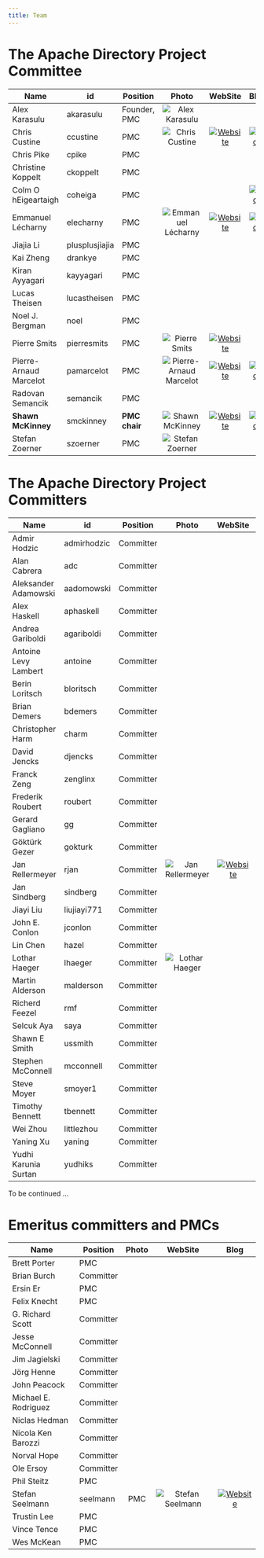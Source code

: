 ```yaml
---
title: Team
---
```


# The Apache Directory Project Committee

| Name | id | Position | Photo | WebSite | Blog |
|---|---|---|:-:|:-:|:-:|
| Alex Karasulu | akarasulu | Founder, PMC | ![Alex Karasulu](images/team/akarasulu.jpg) |||
| Chris Custine | ccustine | PMC | ![Chris Custine](images/team/ccustine.png) | [![Website](images/team/website.png)](https://www.organicelement.com) | [![Blog](images/team/blog.png)](http://blog.organicelement.com) |
| Chris Pike | cpike | PMC ||||
| Christine Koppelt | ckoppelt | PMC ||||
| Colm O hEigeartaigh | coheiga | PMC ||| [![Blog](images/team/blog.png)](https://coheigea.blogspot.com/) |
| Emmanuel L&eacute;charny | elecharny | PMC | ![Emmanuel L&eacute;charny](images/team/elecharny.jpg) | [![Website](images/team/website.png)](http://www.iktek.com) | [![Blog](images/team/blog.png)](https://hrabal.blogspot.com) |
| Jiajia Li | plusplusjiajia | PMC |||| 
| Kai Zheng | drankye | PMC |||| 
| Kiran Ayyagari | kayyagari | PMC ||||
| Lucas Theisen | lucastheisen | PMC ||||
| Noel J. Bergman | noel | PMC ||||
| Pierre Smits | pierresmits | PMC | ![Pierre Smits](images/team/pierresmits.png) | [![Website](images/team/website.png)](http://www.orrtiz.com) ||
| Pierre-Arnaud Marcelot | pamarcelot | PMC | ![Pierre-Arnaud Marcelot](images/team/pamarcelot.jpg) | [![Website](images/team/website.png)](http://www.pajbam.com)|[![Blog](images/team/blog.png)](http://www.pajbam.com) |
| Radovan Semancik| semancik | PMC ||||
| **Shawn McKinney** | smckinney | **PMC chair** | ![Shawn McKinney](images/team/smckinney.jpg) | [![Website](images/team/website.png)](https://symas.com/)|[![Blog](images/team/blog.png)](https://iamfortress.net/) |
| Stefan Zoerner | szoerner | PMC | ![Stefan Zoerner](images/team/szoerner.jpg) |||

# The Apache Directory Project Committers

| Name | id | Position | Photo | WebSite | Blog |
|---|---|---|:-:|:-:|:-:|
| Admir Hodzic | admirhodzic | Committer ||||
| Alan Cabrera | adc | Committer ||||
| Aleksander Adamowski | aadomowski | Committer ||||
| Alex Haskell | aphaskell | Committer ||||
| Andrea Gariboldi | agariboldi | Committer ||||
| Antoine Levy Lambert| antoine | Committer ||||
| Berin Loritsch | bloritsch | Committer ||||
| Brian Demers | bdemers | Committer |||[![Blog](images/team/blog.png)](https://blog.bdemers.io/)|
| Christopher Harm | charm | Committer ||||
| David Jencks | djencks | Committer ||||
| Franck Zeng | zenglinx | Committer ||||
| Frederik Roubert | roubert | Committer ||||
| Gerard Gagliano | gg | Committer ||||
| G&ouml;kt&uuml;rk Gezer | gokturk | Committer ||||
| Jan Rellermeyer | rjan | Committer | ![Jan Rellermeyer](images/team/jan.jpg) | [![Website](images/team/website.png)](http://people.inf.ethz.ch/rjan) ||
| Jan Sindberg | sindberg | Committer ||||
| Jiayi Liu | liujiayi771 | Committer ||||
| John E. Conlon | jconlon | Committer ||||
| Lin Chen | hazel | Committer |||| 
| Lothar Haeger | lhaeger | Committer | ![Lothar Haeger](images/team/lhaeger.jpeg) |||
| Martin Alderson | malderson | Committer |||| 
| Richerd Feezel| rmf | Committer ||||
| Selcuk Aya | saya | Committer ||||
| Shawn E Smith | ussmith | Committer ||||
| Stephen McConnell | mcconnell | Committer |||| 
| Steve Moyer | smoyer1 | Committer ||||
| Timothy Bennett | tbennett | Committer |||| 
| Wei Zhou | littlezhou |  Committer ||||
| Yaning Xu | yaning |  Committer ||||
| Yudhi Karunia Surtan | yudhiks |  Committer ||||

To be continued ...

# Emeritus committers and PMCs

| Name | Position | Photo | WebSite | Blog |
|---|---|:-:|:-:|:-:|
| Brett Porter | PMC ||||
| Brian Burch | Committer ||||
| Ersin Er | PMC ||||
| Felix Knecht  | PMC ||||
| G. Richard Scott | Committer ||||
| Jesse McConnell |Committer||||
| Jim Jagielski | Committer ||||
| J&ouml;rg Henne | Committer ||||
| John Peacock | Committer ||||
| Michael E. Rodriguez | Committer ||||
| Niclas Hedman | Committer ||||
| Nicola Ken Barozzi | Committer ||||
| Norval Hope | Committer ||||
| Ole Ersoy | Committer ||||
| Phil Steitz | PMC ||||
| Stefan Seelmann | seelmann | PMC | ![Stefan Seelmann](images/team/seelmann.jpg) | [![Website](images/team/website.png)](https://www.stefan-seelmann.de) | [![Blog](images/team/blog.png)](https://www.stefan-seelmann.de) |
| Trustin Lee | PMC ||||
| Vince Tence | PMC ||||
| Wes McKean | PMC ||||

